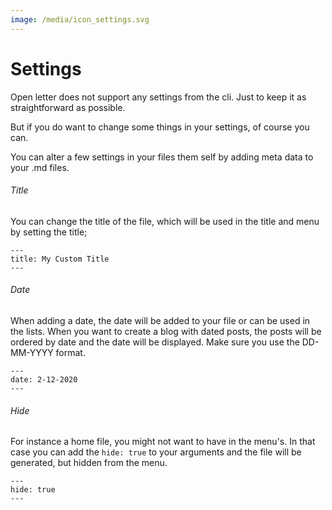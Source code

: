 ```yaml
---
image: /media/icon_settings.svg
---
```

# Settings

Open letter does not support any settings from the cli. Just to keep it as straightforward as possible.

But if you do want to change some things in your settings, of course you can.

You can alter a few settings in your files them self by adding meta data to your .md files.

###### Title

You can change the title of the file, which will be used in the title and menu by setting the title;

```
---
title: My Custom Title
---
```

###### Date

When adding a date, the date will be added to your file or can be used in the lists. When you want to create a blog with dated posts, the posts will be ordered by date and the date will be displayed. Make sure you use the DD-MM-YYYY format.

```
---
date: 2-12-2020
---
```

###### Hide

For instance a home file, you might not want to have in the menu's. In that case you can add the `hide: true` to your arguments and the file will be generated, but hidden from the menu.

```
---
hide: true
---
```